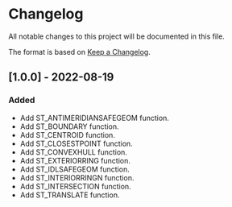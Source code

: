 # Changelog
All notable changes to this project will be documented in this file.

The format is based on [Keep a Changelog](https://keepachangelog.com/en/1.0.0/).

## [1.0.0] - 2022-08-19

### Added
- Add ST_ANTIMERIDIANSAFEGEOM function.
- Add ST_BOUNDARY function.
- Add ST_CENTROID function.
- Add ST_CLOSESTPOINT function.
- Add ST_CONVEXHULL function.
- Add ST_EXTERIORRING function.
- Add ST_IDLSAFEGEOM function.
- Add ST_INTERIORRINGN function.
- Add ST_INTERSECTION function.
- Add ST_TRANSLATE function.